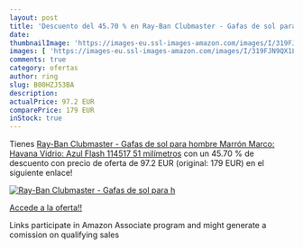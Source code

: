 ```yaml
---
layout: post
title: 'Descuento del 45.70 % en Ray-Ban Clubmaster - Gafas de sol para h'
date: 
thumbnailImage: 'https://images-eu.ssl-images-amazon.com/images/I/319FJN9QX1L._SL200_.jpg'
images: [ 'https://images-eu.ssl-images-amazon.com/images/I/319FJN9QX1L._SL200_.jpg' ]
comments: true
category: ofertas
author: ring
slug: B00HZJ53BA
description:
actualPrice: 97.2 EUR
comparePrice: 179 EUR
inStock: true
---
```


Tienes [Ray-Ban Clubmaster - Gafas de sol para hombre  Marrón  Marco: Havana  Vidrio: Azul Flash 114517   51 milímetros](https://www.amazon.es/dp/B00HZJ53BA/?tag=tolees-21) con un 45.70 % de descuento con precio de oferta de 97.2 EUR (original: 179 EUR) en el siguiente enlace!

[![Ray-Ban Clubmaster - Gafas de sol para h](https://images-eu.ssl-images-amazon.com/images/I/319FJN9QX1L._SL200_.jpg)](https://www.amazon.es/dp/B00HZJ53BA/?tag=tolees-21)

[Accede a la oferta!!](https://www.amazon.es/dp/B00HZJ53BA/?tag=tolees-21)

Links participate in Amazon Associate program and might generate a comission on qualifying sales


